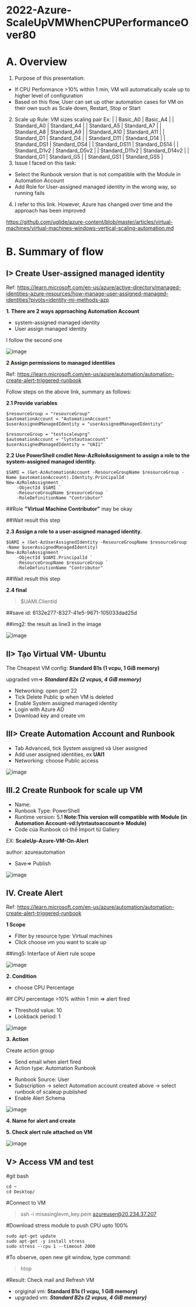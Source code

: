 # 2022-Azure-ScaleUpVMWhenCPUPerformanceOver80
# A. Overview
1. Purpose of this presentation:
- If CPU Performance >10% within 1 min, VM will automatically scale up to higher level of configuration
- Based on this flow, User can set up other automation cases for VM on their own such as Scale down, Restart, Stop or Start 
2. Scale up Rule: VM sizes scaling pair 
Ex: | | Basic_A0 | Basic_A4 | | Standard_A0 | Standard_A4 | | Standard_A5 | Standard_A7 | | Standard_A8 | Standard_A9 | | Standard_A10 | Standard_A11 | | Standard_D1 | Standard_D4 | | Standard_D11 | Standard_D14 | | Standard_DS1 | Standard_DS4 | | Standard_DS11 | Standard_DS14 | | Standard_D1v2 | Standard_D5v2 | | Standard_D11v2 | Standard_D14v2 | | Standard_G1 | Standard_G5 | | Standard_GS1 | Standard_GS5 |
3. Issue I faced on this task:
- Select the Runbook version that is not compatible with the Module in Automation Account
- Add Role for User-assigned managed identity in the wrong way, so running fails
4. I refer to this link. However, Azure has changed over time and the approach has been improved

https://github.com/uglide/azure-content/blob/master/articles/virtual-machines/virtual-machines-windows-vertical-scaling-automation.md

# B. Summary of flow
## I> Create User-assigned managed identity

Ref: https://learn.microsoft.com/en-us/azure/active-directory/managed-identities-azure-resources/how-manage-user-assigned-managed-identities?pivots=identity-mi-methods-azp

**1. There are 2 ways approaching Automation Account**
- system-assigned managed identity
- User assign managed identity

I follow the second one

![image](https://user-images.githubusercontent.com/103499666/208809739-befd445c-9600-4d8f-a660-7f27a76f785c.png)

**2 Assign permissions to managed identities** 

Ref: https://learn.microsoft.com/en-us/azure/automation/automation-create-alert-triggered-runbook

Follow steps on the above link, summary as follows:

**2.1 Provide variables**
```
$resourceGroup = "resourceGroup"
$automationAccount = "AutomationAccount"
$userAssignedManagedIdentity = "userAssignedManagedIdentity"
```
```
$resourceGroup = "testscaleuprg"
$automationAccount = "lytntautoaccount"
$userAssignedManagedIdentity = "UAI1"
```
**2.2 Use PowerShell cmdlet New-AzRoleAssignment to assign a role to the system-assigned managed identity.**
```
$SAMI = (Get-AzAutomationAccount -ResourceGroupName $resourceGroup -Name $automationAccount).Identity.PrincipalId
New-AzRoleAssignment `
    -ObjectId $SAMI `
    -ResourceGroupName $resourceGroup `
    -RoleDefinitionName "Contributor"
```
##Role **"Virtual Machine Contributor"** may be okay

##Wait result this step

**2.3 Assign a role to a user-assigned managed identity.**
```
$UAMI = (Get-AzUserAssignedIdentity -ResourceGroupName $resourceGroup -Name $userAssignedManagedIdentity)
New-AzRoleAssignment `
    -ObjectId $UAMI.PrincipalId `
    -ResourceGroupName $resourceGroup `
    -RoleDefinitionName "Contributor"
```
##Wait result this step

**2.4 final**

>$UAMI.ClientId

##save id: 6132e277-8327-41e5-9671-105033dad25d

##img2: the result as line3 in the image

![image](https://user-images.githubusercontent.com/103499666/208814115-3daa48cf-f5a7-4563-ada4-e22db0c90c8e.png)


## II> Tạo Virtual VM- Ubuntu
The Cheapest VM config: **Standard B1s (1 vcpu, 1 GiB memory)**

upgraded vm=> **_Standard B2s (2 vcpus, 4 GiB memory)_**
- Networking: open port 22
- Tick Delete Public ip when VM is deleted
- Enable System assigned managed identity
- Login with Azure AD
- Download key and create vm

## III> Create Automation Account and Runbook
- Tab Advanced, tick System assigned và User assigned
- Add user assigned identities, ex **UAI1**
- Networking: choose Public access

![image](https://user-images.githubusercontent.com/103499666/208814425-9a53d6f6-52d0-4cc1-a9cb-91f6d7bc6543.png)

## III.2 Create Runbook for scale up VM
- Name:
- Runbook Type: PowerShell
- Runtime version: 5.1
**Note:This version will compatible with Module (in Automation Account-vd:lytntautoaccount=> Module)**
- Code của Runbook có thể Import từ Gallery

EX: **ScaleUp-Azure-VM-On-Alert**

author: azureautomation
- Save=> Publish

![image](https://user-images.githubusercontent.com/103499666/208814972-5671588d-7641-4fd8-810b-c19f4c95b13f.png)

## IV. Create Alert

Ref: https://learn.microsoft.com/en-us/azure/automation/automation-create-alert-triggered-runbook

**1 Scope**
- Filter by resource type: Virtual machines
- Click choose vm you want to scale up

##img5: Interface of Alert rule scope

![image](https://user-images.githubusercontent.com/103499666/208816651-04c70f1a-1b79-418f-a347-bb0dfed9d2cf.png)

**2. Condition**
- choose CPU Percentage

#If CPU percentage >10% within 1 min => alert fired
- Threshold value: 10
- Lookback period: 1

![image](https://user-images.githubusercontent.com/103499666/208816743-9518c92a-bd87-4ef7-b8ad-1cb9329698fc.png)

**3. Action**

Create action group

- Send email when alert fired
- Action type: Automation Runbook

 + Runbook Source: User
 + Subscription -> select Automation account created above -> select runbook of scaleup published
 + Enable Alert Schema
 
 ![image](https://user-images.githubusercontent.com/103499666/208816862-af624980-8641-4d7b-8149-dd5497b2909b.png)

**4. Name for alert and create**

**5. Check alert rule attached on VM**

![image](https://user-images.githubusercontent.com/103499666/208817005-b3551a3d-16f6-4262-8f0e-4ad24d9c511c.png)

## V> Access VM and test
#git bash
```
cd ~
cd Desktop/
```
#Connect to VM
>ssh -i misasinglevm_key.pem azureuser@20.234.37.207

#Download stress module to push CPU upto 100%

```
sudo apt-get update
sudo apt-get -y install stress
sudo stress --cpu 1 --timeout 2000
```
#To observe, open new git window, type command:
>htop

#Result: Check mail and Refresh VM
-	orgiginal vm: **Standard B1s (1 vcpu, 1 GiB memory)**
-	upgraded vm: **_Standard B2s (2 vcpus, 4 GiB memory)_**










